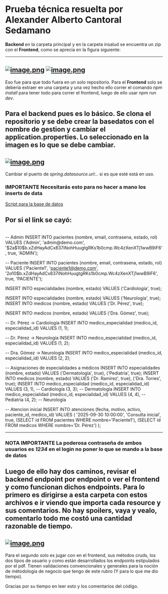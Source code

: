 # Prueba técnica resuelta por Alexander Alberto Cantoral Sedamano

**Backend** en la carpeta principal y en la carpeta insalud se encuentra un zip con el **Frontend**, como se aprecia en la figura siguiente:

---
[![image.png](https://i.postimg.cc/9QyjgSLC/image.png)](https://postimg.cc/FYFq7PtB)
[![image.png](https://i.postimg.cc/Fz0VjrsM/image.png)](https://postimg.cc/645ZKNZc)
---
Eso fue para que todo fuera en un solo repositorio.
Para el **Frontend** solo se debería extraer en una carpeta y una vez hecho ello correr el comando *npm install* para tener todo para correr el frontend, luego de ello usar *npm run dev*.

Para el backend pues es lo básico. Se clona el repositorio y se debe crear la basedatos con el nombre de **gestion** y cambiar el application.properties. Lo seleccionado en la imagen es lo que se debe cambiar.
---
[![image.png](https://i.postimg.cc/15nQ1b7L/image.png)](https://postimg.cc/PPjcmVj4)
---
Cambiar el puerto de *spring.datasource.url:..* si es que esté está en uso.

### **IMPORTANTE** Necesitarás esto para no hacer a mano los inserts de data

[Script para la base de datos](https://jumpshare.com/share/dDRxzjNGiw6EGwspaA22)

Por si el link se cayó:
<br>
---
<br>
-- Admin
INSERT INTO pacientes (nombre, email, contrasena, estado, rol)
VALUES ('Admin', 'admin@demo.com', 
        '$2a$10$b.xZdHayAdCx837iNohHuugtgRKs1b0cmp.Wc4zXenXTj1wwB9iF6', 
        true, 'ADMIN');

-- Paciente
INSERT INTO pacientes (nombre, email, contrasena, estado, rol)
VALUES ('Paciente1', 'paciente1@demo.com', 
        '$2a$10$b.xZdHayAdCx837iNohHuugtgRKs1b0cmp.Wc4zXenXTj1wwB9iF6', 
        true, 'PACIENTE');


INSERT INTO especialidades (nombre, estado)
VALUES ('Cardiología', true);

INSERT INTO especialidades (nombre, estado)
VALUES ('Neurología', true);
INSERT INTO medicos (nombre, estado)
VALUES ('Dr. Pérez', true);

INSERT INTO medicos (nombre, estado)
VALUES ('Dra. Gómez', true);

-- Dr. Pérez → Cardiología
INSERT INTO medico_especialidad (medico_id, especialidad_id)
VALUES (1, 1);

-- Dr. Pérez → Neurología
INSERT INTO medico_especialidad (medico_id, especialidad_id)
VALUES (1, 2);

-- Dra. Gómez → Neurología
INSERT INTO medico_especialidad (medico_id, especialidad_id)
VALUES (2, 2);


-- Asignaciones de especialidades a médicos
INSERT INTO especialidades (nombre, estado)
VALUES 
('Dermatología', true),
('Pediatría', true);
INSERT INTO medicos (nombre, estado)
VALUES 
('Dr. Ramírez', true),
('Dra. Torres', true);
INSERT INTO medico_especialidad (medico_id, especialidad_id)
VALUES 
(3, 1),  -- Cardiología
(3, 3);  -- Dermatología
INSERT INTO medico_especialidad (medico_id, especialidad_id)
VALUES 
(4, 4),  -- Pediatría
(4, 2);  -- Neurología

-- Atencion inicial
INSERT INTO atenciones (fecha, motivo, activo, paciente_id, medico_id)
VALUES (
    '2025-09-30 10:00:00', 
    'Consulta inicial', 
    true, 
    (SELECT id FROM pacientes WHERE nombre='Paciente1'),
    (SELECT id FROM medicos WHERE nombre='Dr. Pérez')
); 

---



### **NOTA IMPORTANTE** La poderosa contraseña de ambos usuarios es *1234* en el login no poner lo que se mando a la base de datos

Luego de ello hay dos caminos, revisar el backend endpoint por endpoint o ver el frontend y como funcionan dichos endpoints.
Para lo primero es dirigirse a esta carpeta con estos archivos e ir viendo que importa cada resource y sus comentarios. No hay spoilers, vaya y vealo, comentarlo todo me costó una cantidad razonable de tiempo.
---
[![image.png](https://i.postimg.cc/gJZTTP2D/image.png)](https://postimg.cc/47XPYqt7)
---
Para el segundo solo es jugar con en el frontend, sus métodos cruds, los dos tipos de usuario y como están desarrollados los endpoints estipulados por el pdf. Tienen validaciones convencionales y generales para la noción de métodologia de negocio que tengo de este rubro (Y para lo que me dio tiempo).

Gracias por su tiempo en leer esto y los comentarios del código.
